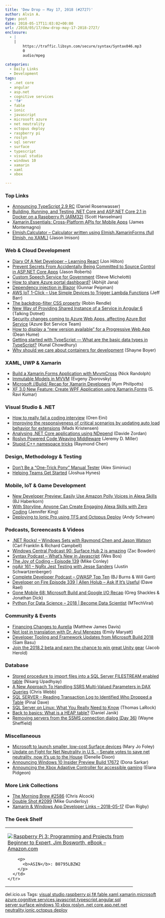 ```yaml
---
title: 'Dew Drop – May 17, 2018 (#2727)'
author: Alvin A.
type: post
date: 2018-05-17T11:03:02+00:00
url: /2018/05/17/dew-drop-may-17-2018-2727/
enclosure:
  - |
    |
        https://traffic.libsyn.com/secure/syntax/Syntax046.mp3
        0
        audio/mpeg
        
categories:
  - Daily Links
  - Development
tags:
  - .net core
  - angular
  - asp.net
  - cognitive services
  - 'f#'
  - fable
  - ionic
  - javascript
  - microsoft azure
  - net neutrality
  - octopus deploy
  - raspberry pi
  - roslyn
  - sql server
  - surface
  - typescript
  - visual studio
  - windows 10
  - xamarin
  - xaml
  - xbox

---
```

### <a name="top"></a>Top Links

  * <a href="https://blogs.msdn.microsoft.com/typescript/2018/05/16/announcing-typescript-2-9-rc/" target="_blank">Announcing TypeScript 2.9 RC</a> (Daniel Rosenwasser)
  * <a href="http://feeds.hanselman.com/~/546237078/0/scotthanselman~Building-Running-and-Testing-NET-Core-and-ASPNET-Core-in-Docker-on-a-Raspberry-Pi-ARM.aspx" target="_blank">Building, Running, and Testing .NET Core and ASP.NET Core 2.1 in Docker on a Raspberry Pi (ARM32)</a> (Scott Hanselman)
  * <a href="https://blog.xamarin.com/xamarin-essentials-cross-platform-apis-mobile-apps/" target="_blank">Xamarin.Essentials: Cross-Platform APIs for Mobile Apps</a> (James Montemagno)
  * <a href="https://github.com/nosami/Elmish.Calculator" target="_blank">Elmish.Calculator &#8211; Calculator written using Elmish.XamarinForms (full Elmish, no XAML)</a> (Jason Imison)



### <a name="web"></a>Web & Cloud Development

  * <a href="https://jonhilton.net/2018/05/16/diary-of-a-net-developer---learning-react/" target="_blank">Diary Of A Net Developer &#8211; Learning React</a> (Jon Hilton)
  * <a href="http://dontcodetired.com/blog/post/Prevent-Secrets-From-Accidentally-Being-Committed-to-Source-Control-in-ASPNET-Core-Apps" target="_blank">Prevent Secrets From Accidentally Being Committed to Source Control in ASP.NET Core Apps</a> (Jason Roberts)
  * <a href="https://blogs.msdn.microsoft.com/azuregov/2018/05/15/custom-speech-service-for-government/" target="_blank">Custom Speech Service for Government</a> (Steve Michelotti)
  * <a href="https://dailydotnettips.com/share-azure-portal-dashboard/" target="_blank">How to share Azure portal dashboard?</a> (Abhijit Jana)
  * <a href="http://feedproxy.google.com/~r/gunnarpeipman/~3/2Dunn_c49JA/" target="_blank">Dependency injection in Blazor</a> (Gunnar Peipman)
  * <a href="http://feedproxy.google.com/~r/AmazonWebServicesBlog/~3/LDw9J85dx1I/" target="_blank">AWS IoT 1-Click – Use Simple Devices to Trigger Lambda Functions</a> (Jeff Barr)
  * <a href="https://css-tricks.com/the-backdrop-filter-css-property/" target="_blank">The backdrop-filter CSS property</a> (Robin Rendle)
  * <a href="http://www.talkingdotnet.com/providing-shared-instance-of-service-in-angular-6/" target="_blank">New Way of Providing Shared Instance of a Service in Angular 6</a> (Talking Dotnet)
  * <a href="https://blog.botframework.com/2018/05/16/security-changes-coming-to-azure-web-apps-affecting-azure-bot-service/" target="_blank">Security changes coming to Azure Web Apps, affecting Azure Bot Service</a> (Azure Bot Service Team)
  * <a href="http://feedproxy.google.com/~r/DeanHumesBlog/~3/QciOe1bnSbw/" target="_blank">How to display a &#8220;new version available&#8221; for a Progressive Web App</a> (Dean Hume)
  * <a href="http://feedproxy.google.com/~r/kunal2383/~3/4eL3tG67IwQ/typescript-tutorial-data-types.html" target="_blank">Getting started with TypeScript &#8212; What are the basic data types in TypeScript?</a> (Kunal Chowdhury)
  * <a href="http://feedproxy.google.com/~r/Tattoocoder/~3/obcTyLHgO9w/" target="_blank">Why should we care about containers for development</a> (Shayne Boyer)



### <a name="silverlight"></a>XAML, UWP & Xamarin

  * <a href="https://visualstudiomagazine.com/articles/2018/05/08/build-a-xamarin.forms-application.aspx" target="_blank">Build a Xamarin.Forms Application with MvvmCross</a> (Nick Randolph)
  * <a href="https://smellyc0de.wordpress.com/2018/05/16/immutable-models-in-mvvm/" target="_blank">Immutable Models in MVVM</a> (Evgeny Zborovsky)
  * <a href="http://www.kymphillpotts.com/5907-2/" target="_blank">Microsoft //Build/ Recap for Xamarin Developers</a> (Kym Phillpotts)
  * <a href="https://www.techierathore.com/2018/05/xf-3-0-new-feature-create-wpf-application-using-xamarin-forms/" target="_blank">XF 3.0 New Feature: Create WPF Application using Xamarin.Forms</a> (S. Ravi Kumar)



### <a name="dotnet"></a>Visual Studio & .NET

  * <a href="http://feedproxy.google.com/~r/AyendeRahien/~3/PafB6B8rYC4/how-to-really-fail-a-coding-interview" target="_blank">How to really fail a coding interview</a> (Oren Eini)
  * <a href="https://blogs.msdn.microsoft.com/visualstudio/2018/05/16/improving-the-responsiveness-of-critical-scenarios-by-updating-auto-load-behavior-for-extensions/" target="_blank">Improving the responsiveness of critical scenarios by updating auto load behavior for extensions</a> (Mads Kristensen)
  * <a href="https://www.davidezordan.net/blog/?p=8307" target="_blank">Analysing .NET Core applications using NDepend</a> (Davide Zordan)
  * <a href="https://jeremydmiller.com/2018/05/16/roslyn-powered-code-weaving-middleware/" target="_blank">Roslyn Powered Code Weaving Middleware</a> (Jeremy D. Miller)
  * <a href="https://blogs.msdn.microsoft.com/oldnewthing/20180516-00/?p=98765" target="_blank">Stupid C++ namespace tricks</a> (Raymond Chen)



### <a name="design"></a>Design, Methodology & Testing

  * <a href="https://simpleprogrammer.com/one-trick-pony-manual-tester/" target="_blank">Don’t Be a “One-Trick Pony” Manual Tester</a> (Alex Siminiuc)
  * <a href="https://stackoverflow.blog/2018/05/16/helping-teams-get-started/" target="_blank">Helping Teams Get Started</a> (Joshua Hynes)



### <a name="mobile"></a>Mobile, IoT & Game Development

  * <a href="https://developer.amazon.com/blogs/alexa/post/b5716c1f-d57b-4178-9ed9-5f4cf50c64d6/new-developer-preview-easily-use-amazon-polly-voices-in-alexa-skills" target="_blank">New Developer Preview: Easily Use Amazon Polly Voices in Alexa Skills</a> (BJ Haberkorn)
  * <a href="https://developer.amazon.com/blogs/alexa/post/5efb20bc-961f-4575-b8cf-9d087e8bdffd/storyline-spotlight" target="_blank">With Storyline, Anyone Can Create Engaging Alexa Skills with Zero Coding</a> (Jennifer King)
  * <a href="http://www.schwammysays.net/deploying-to-ionicpro-using-tfs-and-octopus-deploy/" target="_blank">Deploying to Ionic Pro using TFS and Octopus Deploy</a> (Andy Schwam)



### <a name="podcasts"></a>Podcasts, Screencasts & Videos

  * <a href="http://www.dotnetrocks.com/default.aspx?ShowNum=1546" target="_blank">.NET Rocks! &#8211; Windows Sets with Raymond Chen and Jason Watson</a> (Carl Franklin & Richard Campbell)
  * <a href="http://feedproxy.google.com/~r/wmexperts/~3/mfjA0jTvIx0/windows-central-podcast-90" target="_blank">Windows Central Podcast 90: Surface Hub 2 is amazing</a> (Zac Bowden)
  * <a href="https://traffic.libsyn.com/secure/syntax/Syntax046.mp3" target="_blank">Syntax Podcast &#8211; What&#8217;s New in Javascript</a> (Wes Bos)
  * <a href="https://air.mozilla.org/the-joy-of-coding-episode-139/" target="_blank">The Joy of Coding &#8211; Episode 139</a> (Mike Conley)
  * <a href="http://audio.angularair.com/e/ngair-161-ngrx-jest-testing-with-jesse-sanders/" target="_blank">ngAir 161 &#8211; NgRx Jest Testing with Jesse Sanders</a> (Justin Schwartzenberger)
  * <a href="https://completedeveloperpodcast.com/episode-144/?utm_source=rss&utm_medium=rss&utm_campaign=episode-144" target="_blank">Complete Developer Podcast &#8211; OWASP Top Ten</a> (BJ Burns & Will Gant)
  * <a href="http://developeronfire.com/podcast/episode-339-allen-holub-ask-if-it-s-useful" target="_blank">Developer on Fire Episode 339 | Allen Holub &#8211; Ask If It&#8217;s Useful</a> (Dave Rael)
  * <a href="https://tracking.feedpress.it/link/8084/9168554" target="_blank">Gone Mobile 68: Microsoft Build and Google I/O Recap</a> (Greg Shackles & Jonathan Dick)
  * <a href="http://www.youtube.com/watch?v=B46jb5Q2NXE" target="_blank">Python For Data Science &#8211; 2018 | Become Data Scientist</a> (MTechViral)



### <a name="events"></a>Community & Events

  * <a href="http://aurelia.io/blog/2018/05/16/financing-changes-to-aurelia" target="_blank">Financing Changes to Aurelia</a> (Matthew James Davis)
  * <a href="https://www.microsoft.com/en-us/research/blog/not-lost-in-translation-with-dr-arul-menezes/" target="_blank">Not lost in translation with Dr. Arul Menezes</a> (Emily Maryatt)
  * <a href="https://www.telerik.com/blogs/developer-tooling-and-framework-updates-microsoft-build-2018" target="_blank">Developer Tooling and Framework Updates from Microsoft Build 2018</a> (Sam Basu)
  * <a href="https://blogs.unity3d.com/2018/05/16/join-the-2018-2-beta-and-earn-the-chance-to-win-great-unity-gear/" target="_blank">Join the 2018.2 beta and earn the chance to win great Unity gear</a> (Jacob Herold)



### <a name="sql"></a>Database

  * <a href="http://feedproxy.google.com/~r/MSSQLTips-LatestSqlServerTips/~3/BrOFld6QHbA/tip.asp" target="_blank">Stored procedure to import files into a SQL Server FILESTREAM enabled table</a> (Nisarg Upadhyay)
  * <a href="https://blog.crossjoin.co.uk/2018/05/16/a-new-approach-to-handling-ssrs-multi-valued-parameters-in-dax-queries/" target="_blank">A New Approach To Handling SSRS Multi-Valued Parameters in DAX Queries</a> (Chris Webb)
  * <a href="https://blog.sqlauthority.com/2018/05/17/sql-server-reading-transaction-log-to-identified-who-dropped-a-table/" target="_blank">SQL SERVER – Reading Transaction Log to Identified Who Dropped a Table</a> (Pinal Dave)
  * <a href="http://www.itprotoday.com/cloud-data-center/sql-server-linux-what-you-really-need-know" target="_blank">SQL Server on Linux: What You Really Need to Know</a> (Thomas LaRock)
  * <a href="http://www.sqlservercentral.com/blogs/confessions-of-a-microsoft-addict/2018/05/16/back-to-basics-what-is-a-heap-table/" target="_blank">Back to basics: What is a HEAP table?</a> (Daniel Janik)
  * <a href="https://blog.waynesheffield.com/wayne/archive/2018/05/removing-servers-ssms-connection-dialog/" target="_blank">Removing servers from the SSMS connection dialog (Day 36)</a> (Wayne Sheffield)



### <a name="misc"></a>Miscellaneous

  * <a href="https://www.zdnet.com/article/microsoft-to-launch-smaller-low-cost-surface-devices/#ftag=RSSbaffb68" target="_blank">Microsoft to launch smaller, low-cost Surface devices</a> (Mary Jo Foley)
  * <a href="https://blog.mozilla.org/blog/2018/05/16/update-on-fight-for-net-neutrality-in-u-s-senate-votes-to-save-net-neutrality-now-its-up-to-the-house/" target="_blank">Update on Fight for Net Neutrality in U.S. – Senate votes to save net neutrality, now it’s up to the House</a> (Denelle Dixon)
  * <a href="http://blogs.windows.com/windowsexperience/2018/05/16/announcing-windows-10-insider-preview-build-17672/?WT.mc_id=DX_MVP4025064" target="_blank">Announcing Windows 10 Insider Preview Build 17672</a> (Dona Sarkar)
  * <a href="http://blogs.windows.com/windowsexperience/2018/05/16/announcing-the-xbox-adaptive-controller-for-accessible-gaming/?WT.mc_id=DX_MVP4025064" target="_blank">Announcing the Xbox Adaptive Controller for accessible gaming</a> (Elana Pidgeon)



### <a name="links"></a>More Link Collections

  * <a href="http://feedproxy.google.com/~r/ReflectivePerspective/~3/3IxnuUTAr0I/" target="_blank">The Morning Brew #2586</a> (Chris Alcock)
  * <a href="https://afreshcup.com/home/2018/05/17/double-shot-2099.html" target="_blank">Double Shot #2099</a> (Mike Gunderloy)
  * <a href="https://links.danrigby.com/2018/05/app-developer-links-2018-05-17/" target="_blank">Xamarin & Windows App Developer Links &#8211; 2018-05-17</a> (Dan Rigby)



### <a name="shelf"></a>The Geek Shelf

<div class="wlWriterEditableSmartContent" id="scid:7dc1bd33-94bd-46fd-a20b-0131235bcd47:4869f334-c1b5-4d6c-8957-c2ae4418509a" style="margin: 0px; padding: 0px; float: none; display: inline;">
  <table cellspacing="0" cellpadding="2" width="400" border="0" unselectable="on">
    <tr>
      <td valign="top" width="400">
        <p>
          <a title="Raspberry Pi 3: Programming and Projects from Beginner to Expert, Jim Bosworth, eBook - Amazon.com" href="https://www.amazon.com/exec/obidos/ASIN/B0795LBZW2/amavin-20"><img data-recalc-dims="1" decoding="async" src="https://i0.wp.com/images-na.ssl-images-amazon.com/images/I/41KG6Voy5vL._AC_US218_.jpg?w=660&#038;ssl=1" border="0" align="left" style="float:left" />Raspberry Pi 3: Programming and Projects from Beginner to Expert, Jim Bosworth, eBook &#8211; Amazon.com</a>
        </p>
        
        <p>
          <b>ASIN</b>: B0795LBZW2
        </p>
      </td>
    </tr>
  </table>
</div>



<div class="wlWriterEditableSmartContent" id="scid:77ECF5F8-D252-44F5-B4EB-D463C5396A79:823a6192-a80b-45ce-ba14-abc2845e0dd1" style="margin: 0px; padding: 0px; float: none; display: inline;">
  del.icio.us Tags: <a href="http://del.icio.us/popular/visual+studio" rel="tag">visual studio</a>,<a href="http://del.icio.us/popular/raspberry+pi" rel="tag">raspberry pi</a>,<a href="http://del.icio.us/popular/f%23" rel="tag">f#</a>,<a href="http://del.icio.us/popular/fable" rel="tag">fable</a>,<a href="http://del.icio.us/popular/xaml" rel="tag">xaml</a>,<a href="http://del.icio.us/popular/xamarin" rel="tag">xamarin</a>,<a href="http://del.icio.us/popular/microsoft+azure" rel="tag">microsoft azure</a>,<a href="http://del.icio.us/popular/cognitive+services" rel="tag">cognitive services</a>,<a href="http://del.icio.us/popular/javascript" rel="tag">javascript</a>,<a href="http://del.icio.us/popular/typescript" rel="tag">typescript</a>,<a href="http://del.icio.us/popular/angular" rel="tag">angular</a>,<a href="http://del.icio.us/popular/sql+server" rel="tag">sql server</a>,<a href="http://del.icio.us/popular/surface" rel="tag">surface</a>,<a href="http://del.icio.us/popular/windows+10" rel="tag">windows 10</a>,<a href="http://del.icio.us/popular/xbox" rel="tag">xbox</a>,<a href="http://del.icio.us/popular/roslyn" rel="tag">roslyn</a>,<a href="http://del.icio.us/popular/.net+core" rel="tag">.net core</a>,<a href="http://del.icio.us/popular/asp.net" rel="tag">asp.net</a>,<a href="http://del.icio.us/popular/net+neutrality" rel="tag">net neutrality</a>,<a href="http://del.icio.us/popular/ionic" rel="tag">ionic</a>,<a href="http://del.icio.us/popular/octopus+deploy" rel="tag">octopus deploy</a>
</div>